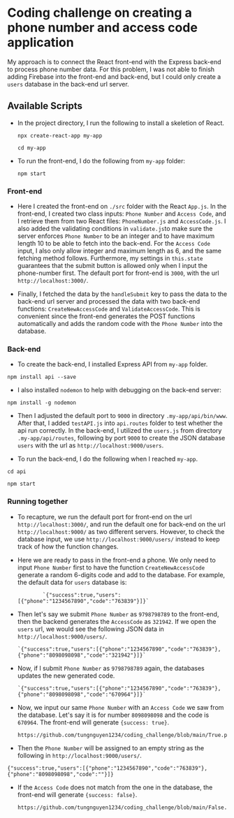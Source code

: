 # Coding challenge on creating a phone number and access code application


My approach is to connect the React front-end with the Express back-end to process phone number data.
For this problem, I was not able to finish adding Firebase into the front-end and back-end, but 
I could only create a `users` database in the back-end url server. 


## Available Scripts

- In the project directory, I run the following to install a skeletion of React.

  `npx create-react-app my-app`

  `cd my-app`


- To run the front-end, I do the following from `my-app` folder:
  
  `npm start`

### Front-end
- Here I created the front-end on `./src` folder with the React `App.js`. In the front-end, 
  I created two class inputs: `Phone Number` and `Access Code`, and I retrieve them 
  from two React files: `PhoneNumber.js` and `AccessCode.js`. I also added the validating conditions
  in `validate.js`to make sure the server enforces `Phone Number` to be an integer and to have maximum length 10 
  to be able to fetch into the back-end. For the `Access Code` input,
  I also only allow integer and maximum length as 6, and the same fetching method follows. Furthermore, 
  my settings in `this.state` guarantees that the submit button is allowed only when I input the phone-number first.
  The default port for front-end is `3000`, with the url `http://localhost:3000/`.

- Finally, I fetched the data by the `handleSubmit` key to pass the data to the back-end url server and 
  processed the data with two back-end functions: `CreateNewAccessCode` and `ValidateAccessCode`. This
  is convenient since the front-end generates the POST functions automatically and adds the random code with
  the `Phone Number` into the database.


### Back-end
- To create the back-end, I installed Express API from `my-app` folder. 

`npm install api --save`

- I also installed `nodemon` to help with debugging on the back-end server:

`npm install -g nodemon`

- Then I adjusted the default port to `9000` in directory `.my-app/api/bin/www`. After that, I added `testAPI.js` into `api.routes`
  folder to test whether the api run correctly. In the back-end, I utilized the `users.js` from directory `.my-app/api/routes`, 
  following by port `9000` to create the JSON database `users` with the url as `http://localhost:9000/users`.

- To run the back-end, I do the following when I reached `my-app`. 

`cd api`

`npm start`


### Running together
- To recapture, we run the default port for front-end on the url `http://localhost:3000/`, 
  and run the default one for back-end on the url `http://localhost:9000/` as two different servers.
  However, to check the database input, we use  `http://localhost:9000/users/` instead to keep track 
  of how the function changes.

- Here we are ready to pass in the front-end a phone. We only need to input `Phone Number` first to have the function
  `CreateNewAccessCode` generate a random 6-digits code and add to the database. For example, the default data for 
  `users` database is:

              `{"success":true,"users":[{"phone":"1234567890","code":"763839"}]}`

- Then let's say we submit `Phone Number` as `9798798789` to the front-end, then the backend generates the `AccessCode` as `321942`.
  If we open the `users` url, we would see the following JSON data in `http://localhost:9000/users/`.

      `{"success":true,"users":[{"phone":"1234567890","code":"763839"},{"phone":"8098098098","code":"321942"}]}`


- Now, if I submit `Phone Number` as `9798798789` again, the databases updates the new generated code.

      `{"success":true,"users":[{"phone":"1234567890","code":"763839"},{"phone":"8098098098","code":"670964"}]}`


- Now, we input our same `Phone Number` with an `Access Code` we saw from the database. Let's say it is for 
 number `8098098098` and the code is `670964`. The front-end will generate `{success: true}`.

      https://github.com/tungnguyen1234/coding_challenge/blob/main/True.png


- Then the `Phone Number` will be assigned to an empty string as the following in `http://localhost:9000/users/`.

`{"success":true,"users":[{"phone":"1234567890","code":"763839"},{"phone":"8098098098","code":""}]}`


- If the `Access Code` does not match from the one in the database, the front-end will generate `{success: false}`.

      https://github.com/tungnguyen1234/coding_challenge/blob/main/False.png 

